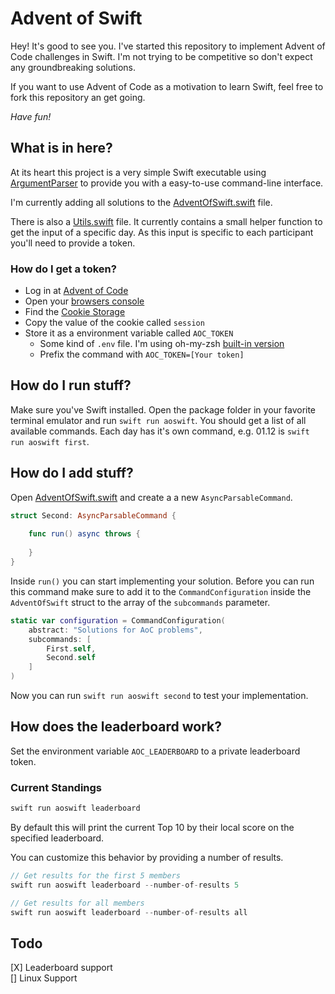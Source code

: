 # Advent of Swift

Hey! It's good to see you.
I've started this repository
to implement Advent of Code challenges in Swift.
I'm not trying to be competitive
so don't expect any groundbreaking solutions.

If you want to use Advent of Code as a motivation
to learn Swift, feel free to fork this repository an get going.

*Have fun!*

## What is in here?

At its heart this project is a very simple Swift executable
using [ArgumentParser](https://github.com/apple/swift-argument-parser)
to provide you with a easy-to-use command-line interface.

I'm currently adding all solutions
to the [AdventOfSwift.swift](/Sources/AdventOfSwift/AdventOfSwift.swift) file.

There is also a [Utils.swift](/Sources/AdventOfSwift/Utils.swift) file. It
currently contains a small helper function to get the input of a specific day.
As this input is specific to each participant you'll need to provide a token.

### How do I get a token?

- Log in at [Advent of Code](https://adventofcode.com)
- Open your [browsers console](https://balsamiq.com/support/faqs/browserconsole/#:~:text=To%20do%20that%2C%20go%20into,shortcut%20Option%20%2B%20%E2%8C%98%20%2B%20C%20.) 
- Find the [Cookie Storage](https://www.cookieyes.com/blog/how-to-check-cookies-on-your-website-manually/#:~:text=To%20view%20all%20cookies%20stored,all%20cookies%20and%20site%20data.)
- Copy the value of the cookie called `session`
- Store it as a environment variable called `AOC_TOKEN`
    - Some kind of `.env` file. I'm using oh-my-zsh [built-in version](https://github.com/ohmyzsh/ohmyzsh/tree/master/plugins/dotenv)
    - Prefix the command with `AOC_TOKEN=[Your token]`
    
## How do I run stuff?

Make sure you've Swift installed. Open the package folder in
your favorite terminal emulator and run `swift run aoswift`.
You should get a list of all available commands. Each day has
it's own command, e.g. 01.12 is `swift run aoswift first`.

## How do I add stuff?

Open [AdventOfSwift.swift](/Sources/AdventOfSwift/AdventOfSwift.swift) 
and create a a new `AsyncParsableCommand`.

```swift
struct Second: AsyncParsableCommand {
    
    func run() async throws {
        
    }
}
```

Inside `run()` you can start implementing your solution.
Before you can run this command make sure to add it to 
the `CommandConfiguration` inside the `AdventOfSwift` struct 
to the array of the `subcommands` parameter. 

```swift
static var configuration = CommandConfiguration(
    abstract: "Solutions for AoC problems",
    subcommands: [
        First.self,
        Second.self
    ]
)
```

Now you can run `swift run aoswift second` to 
test your implementation. 

## How does the leaderboard work?

Set the environment variable `AOC_LEADERBOARD` to a
private leaderboard token. 

### Current Standings

```swift
swift run aoswift leaderboard
```

By default this will print the current Top 10 by their local score 
on the specified leaderboard.

You can customize this behavior by providing a number of results.

```swift
// Get results for the first 5 members
swift run aoswift leaderboard --number-of-results 5

// Get results for all members
swift run aoswift leaderboard --number-of-results all
```

## Todo

[X] Leaderboard support  
[] Linux Support
